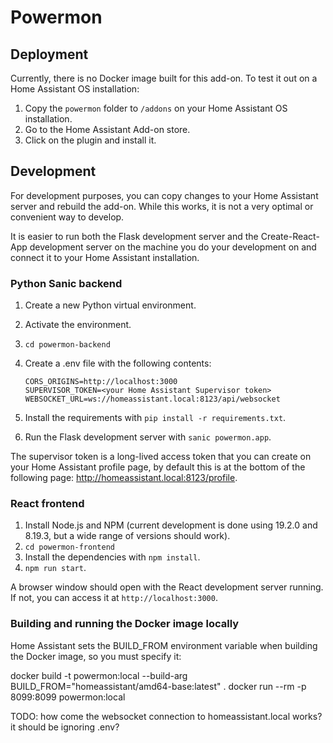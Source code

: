 # Powermon

## Deployment

Currently, there is no Docker image built for this add-on. To test it out on a Home Assistant OS 
installation:

1. Copy the `powermon` folder to `/addons` on your Home Assistant OS installation. 
2. Go to the Home Assistant Add-on store.
3. Click on the plugin and install it.


## Development

For development purposes, you can copy changes to your Home Assistant server and rebuild the add-on. 
While this works, it is not a very optimal or convenient way to develop.

It is easier to run both the Flask development server and the Create-React-App development server on the
machine you do your development on and connect it to your Home Assistant installation.

### Python Sanic backend

1. Create a new Python virtual environment.
2. Activate the environment.
3. `cd powermon-backend`
4. Create a .env file with the following contents:

   ```
   CORS_ORIGINS=http://localhost:3000
   SUPERVISOR_TOKEN=<your Home Assistant Supervisor token>
   WEBSOCKET_URL=ws://homeassistant.local:8123/api/websocket
   ```

5. Install the requirements with `pip install -r requirements.txt`.
6. Run the Flask development server with `sanic powermon.app`.

The supervisor token is a long-lived access token that you can create on your Home Assistant profile page,
by default this is at the bottom of the following page: http://homeassistant.local:8123/profile.

### React frontend

1. Install Node.js and NPM (current development is done using 19.2.0 and 8.19.3, but a wide range of versions should work).
2. `cd powermon-frontend`
3. Install the dependencies with `npm install`.
4. `npm run start`.

A browser window should open with the React development server running. If not, you can access it at `http://localhost:3000`.

### Building and running the Docker image locally

Home Assistant sets the BUILD_FROM environment variable when building the Docker image, so you must specify it:

   docker build -t powermon:local --build-arg BUILD_FROM="homeassistant/amd64-base:latest" .
   docker run --rm -p 8099:8099 powermon:local

TODO: how come the websocket connection to homeassistant.local works? it should be ignoring .env?

   